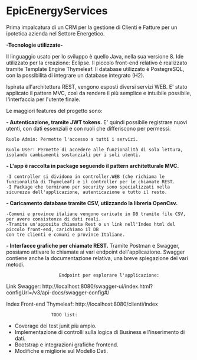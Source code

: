 # EpicEnergyServices

Prima impalcatura di un CRM per la  gestione di Clienti e Fatture per un ipotetica azienda nel Settore Energetico.

<b>-Tecnologie utilizzate-</b>

Il linguaggio usato per lo sviluppo è quello Java, nella sua versione 8. Ide utilizzato per la creazione: Eclipse.
Il piccolo front-end relativo è realizzato tramite Template Engine Thymeleaf.
Il database utilizzato è PostegreSQL, con la possibilità di integrare un database integrato (H2).


Ispirata all'architettura REST, vengono esposti diversi servizi WEB.
E' stato applicato il pattern MVC, così da rendere il più semplice e intuibile possibile, l'interfaccia per l'utente finale.

Le maggiori features del progetto sono:

<b>- Autenticazione, tramite JWT tokens.</b>
 E' quindi possibile registrare nuovi utenti, con dati essenziali e con ruoli che differiscono per permessi.
 
    Ruolo Admin: Permette l'accesso a tutti i servizi.
	
    Ruolo User: Permette di accedere alle funzionalità di sola lettura, isolando cambiamenti sostanziali per i soli utenti.
	
<b>- L'app è raccolta in package seguendo il pattern architetturale MVC.</b>

	-I controller si dividono in controller.WEB (che richiama le funzionalità di Thymeleaf) e il controller per le chiamate REST.
	-I Package che terminano per security sono specializzati nella sicurezza dell'applicazione, autenticazione e tutto il resto.
	
<b>- Caricamento database tramite CSV, utiizzando la libreria OpenCsv.</b>
	
	-Comuni e province italiane vengono caricate in DB tramite file CSV, per avere consistenza di dati reali.
	-Tramite un'apposita chiamata Rest o un link nell'Index html del piccolo front-end, carichiamo il DB
	con tre clienti e comuni e province Italiane.
	
<b>- Interfacce grafiche per chiamate REST.</b>
	Tramite Postman e Swagger, possiamo attivare le chiamate ai vari endpoint dell'applicazione. Swagger contiene anche la documentazione relativa,
	una breve spiegazione dei vari metodi.
	
	
						Endpoint per esplorare l'applicazione:

Link Swagger:
http://localhost:8080/swagger-ui/index.html?configUrl=/v3/api-docs/swagger-config#/

Index Front-end Thymeleaf:
http://localhost:8080/clienti/index

					 TODO list:

- Coverage dei test junit più ampio.
- Implementazione di controlli sulla logica di Business e l'inserimento di dati.
- Bootstrap e integrazioni grafiche frontend.
- Modifiche e migliorie sul Modello Dati.
